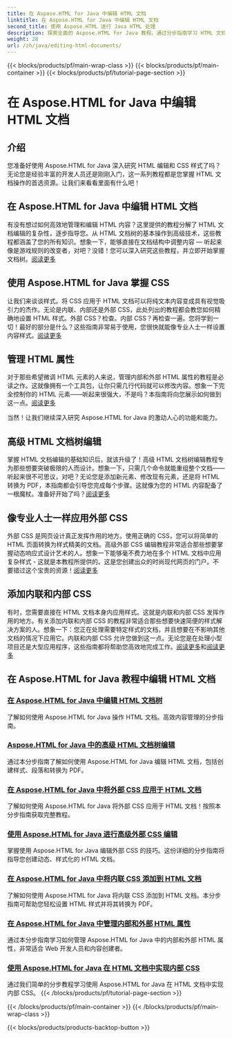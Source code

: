 ```yaml
---
title: 在 Aspose.HTML for Java 中编辑 HTML 文档
linktitle: 在 Aspose.HTML for Java 中编辑 HTML 文档
second_title: 使用 Aspose.HTML 进行 Java HTML 处理
description: 探索全面的 Aspose.HTML for Java 教程。通过分步指南学习 HTML 文档编辑、CSS 实现和内容管理。
weight: 28
url: /zh/java/editing-html-documents/
---
```


{{< blocks/products/pf/main-wrap-class >}}
{{< blocks/products/pf/main-container >}}
{{< blocks/products/pf/tutorial-page-section >}}

# 在 Aspose.HTML for Java 中编辑 HTML 文档

## 介绍

您准备好使用 Aspose.HTML for Java 深入研究 HTML 编辑和 CSS 样式了吗？无论您是经验丰富的开发人员还是刚刚入门，这一系列教程都是您掌握 HTML 文档操作的首选资源。让我们来看看里面有什么吧！

## 在 Aspose.HTML for Java 中编辑 HTML 文档

有没有想过如何高效地管理和编辑 HTML 内容？这里提供的教程分解了 HTML 文档编辑的复杂性，逐步指导您。从 HTML 文档树的基本操作到高级技术，这些教程都涵盖了您的所有知识。想象一下，能够直接在文档结构中调整内容 — 听起来像是游戏规则的改变者，对吧？没错！您可以深入研究这些教程，并立即开始掌握文档树。[阅读更多](./edit-html-document-tree/)

## 使用 Aspose.HTML for Java 掌握 CSS

让我们来谈谈样式。将 CSS 应用于 HTML 文档可以将纯文本内容变成具有视觉吸引力的杰作。无论是内联、内部还是外部 CSS，此处列出的教程都会教您如何精确地设置 HTML 样式。外部 CSS？检查。内部 CSS？再检查一遍。您将学到一切！最好的部分是什么？这些指南非常易于使用，您很快就能像专业人士一样设置内容样式。[阅读更多](./apply-external-css-html-documents/)

## 管理 HTML 属性

对于那些希望微调 HTML 元素的人来说，管理内部和外部 HTML 属性的教程是必读之作。这就像拥有一个工具包，让你只需几行代码就可以修改内容。想象一下完全控制你的 HTML 元素——听起来很强大，不是吗？本指南将向您展示如何做到这一点。[阅读更多](./manage-inner-outer-html-properties/)

当然！让我们继续深入研究 Aspose.HTML for Java 的激动人心的功能和能力。

## 高级 HTML 文档树编辑

掌握 HTML 文档编辑的基础知识后，就该升级了！高级 HTML 文档树编辑教程专为那些想要突破极限的人而设计。想象一下，只需几个命令就能重组整个文档——听起来很不可思议，对吧？无论您是添加新元素、修改现有元素，还是将 HTML 转换为 PDF，本指南都会引导您完成每个步骤。这就像为您的 HTML 内容配备了一根魔杖。准备好开始了吗？[阅读更多](./advanced-html-document-tree-editing/)

## 像专业人士一样应用外部 CSS

外部 CSS 是网页设计真正发挥作用的地方。使用正确的 CSS，您可以将简单的 HTML 页面转换为样式精美的文档。高级外部 CSS 编辑教程非常适合那些想要掌握动态响应式设计艺术的人。想象一下能够毫不费力地在多个 HTML 文档中应用复杂样式 - 这就是本教程所提供的。这是您创建出众的时尚现代网页的门户。不要错过这个宝贵的资源！[阅读更多](./advanced-external-css-editing/)

## 添加内联和内部 CSS

有时，您需要直接在 HTML 文档本身内应用样式。这就是内联和内部 CSS 发挥作用的地方。有关添加内联和内部 CSS 的教程非常适合那些想要快速简便的样式解决方案的人。想象一下：您正在处理需要特定样式的文档，并且想要在不影响其他文档的情况下应用它。内联和内部 CSS 允许您做到这一点。无论您是在处理小型项目还是大型应用程序，这些指南都将帮助您高效地完成工作。[阅读更多](./add-inline-css-html-documents/)和[阅读更多](./implement-internal-css-html-documents/)

## 在 Aspose.HTML for Java 教程中编辑 HTML 文档
### [在 Aspose.HTML for Java 中编辑 HTML 文档树](./edit-html-document-tree/)
了解如何使用 Aspose.HTML for Java 操作 HTML 文档。高效内容管理的分步指南。
### [Aspose.HTML for Java 中的高级 HTML 文档树编辑](./advanced-html-document-tree-editing/)
通过本分步指南了解如何使用 Aspose.HTML for Java 编辑 HTML 文档，包括创建样式、段落和转换为 PDF。
### [在 Aspose.HTML for Java 中将外部 CSS 应用于 HTML 文档](./apply-external-css-html-documents/)
了解如何使用 Aspose.HTML for Java 将外部 CSS 应用于 HTML 文档！按照本分步指南获取完整教程。
### [使用 Aspose.HTML for Java 进行高级外部 CSS 编辑](./advanced-external-css-editing/)
掌握使用 Aspose.HTML for Java 编辑外部 CSS 的技巧。这份详细的分步指南将指导您创建动态、样式化的 HTML 文档。
### [在 Aspose.HTML for Java 中将内联 CSS 添加到 HTML 文档](./add-inline-css-html-documents/)
了解如何使用 Aspose.HTML for Java 将内联 CSS 添加到 HTML 文档。本分步指南可帮助您轻松设置 HTML 样式并将其转换为 PDF。
### [在 Aspose.HTML for Java 中管理内部和外部 HTML 属性](./manage-inner-outer-html-properties/)
通过本分步指南学习如何管理 Aspose.HTML for Java 中的内部和外部 HTML 属性，非常适合 Web 开发人员和内容创建者。
### [使用 Aspose.HTML for Java 在 HTML 文档中实现内部 CSS](./implement-internal-css-html-documents/)
通过我们简单的分步教程学习使用 Aspose.HTML for Java 在 HTML 文档中实现内部 CSS。
{{< /blocks/products/pf/tutorial-page-section >}}

{{< /blocks/products/pf/main-container >}}
{{< /blocks/products/pf/main-wrap-class >}}

{{< blocks/products/products-backtop-button >}}
